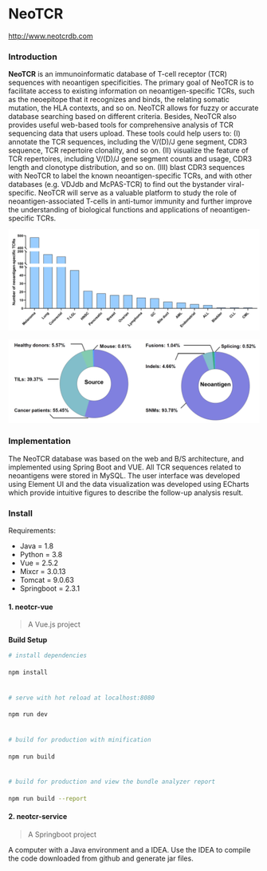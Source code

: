 # NeoTCR
http://www.neotcrdb.com

### Introduction

**NeoTCR** is an immunoinformatic database of T-cell receptor (TCR) sequences with neoantigen specificities. The primary goal of NeoTCR is to facilitate access to existing information on neoantigen-specific TCRs, such as the neoepitope that it recognizes and binds, the relating somatic mutation, the HLA contexts, and so on. NeoTCR allows for fuzzy or accurate database searching based on different criteria. Besides, NeoTCR also provides useful web-based tools for comprehensive analysis of TCR sequencing data that users upload. These tools could help users to: (I) annotate the TCR sequences, including the V/(D)/J gene segment, CDR3 sequence, TCR repertoire clonality, and so on. (II) visualize the feature of TCR repertoires, including V/(D)/J gene segment counts and usage, CDR3 length and clonotype distribution, and so on. (III) blast CDR3 sequences with NeoTCR to label the known neoantigen-specific TCRs, and with other databases (e.g. VDJdb and McPAS-TCR) to find out the bystander viral-specific. NeoTCR will serve as a valuable platform to study the role of neoantigen-associated T-cells in anti-tumor immunity and further improve the understanding of biological functions and applications of neoantigen-specific TCRs.

![figure1](./imgs/figure1.jpg)

![figure2](./imgs/figure2.jpg)

### Implementation

The NeoTCR database was based on the web and B/S architecture, and implemented using Spring Boot and VUE. All TCR sequences related to neoantigens were stored in MySQL. The user interface was developed using Element UI and the data visualization was developed using ECharts which provide intuitive figures to describe the follow-up analysis result.

### Install
Requirements:
 - Java = 1.8  
 - Python = 3.8  
 - Vue = 2.5.2  
 - Mixcr = 3.0.13  
 - Tomcat = 9.0.63  
 - Springboot = 2.3.1    

#### 1. neotcr-vue

   > A Vue.js project  

   **Build Setup**

   ``` bash
   # install dependencies
   
   npm install
   
   
   # serve with hot reload at localhost:8080
   
   npm run dev
   
   
   # build for production with minification
   
   npm run build
   
   
   # build for production and view the bundle analyzer report
   
   npm run build --report
   ```

#### 2. neotcr-service

   > A Springboot project  

A computer with a Java environment and a IDEA. Use the IDEA to compile the code downloaded from github and generate jar files.
